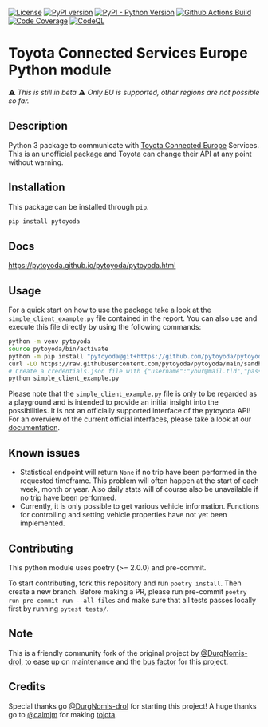 [![License](https://img.shields.io/github/license/pytoyoda/pytoyoda)](LICENSE)
[![PyPI version](https://img.shields.io/pypi/v/pytoyoda?logo=pypi&logoColor=white&label=PyPI)](https://pypi.org/project/pytoyoda/)
[![PyPI - Python Version](https://img.shields.io/pypi/pyversions/pytoyoda?logo=python&logoColor=white&label=Python)](https://pypi.org/project/pytoyoda/)
[![Github Actions Build](https://img.shields.io/github/actions/workflow/status/zyf722/poetry-plugin-migrate/build.yml?logo=github)](https://github.com/zyf722/poetry-plugin-migrate/actions/workflows/build.yml)
[![Code Coverage](https://img.shields.io/codecov/c/github/pytoyoda/pytoyoda?logo=codecov&logoColor=white)](https://app.codecov.io/github/pytoyoda/pytoyoda/)
[![CodeQL](https://github.com/pytoyoda/pytoyoda/actions/workflows/codeql.yml/badge.svg)](https://github.com/pytoyoda/pytoyoda/actions/workflows/codeql.yml)

# Toyota Connected Services Europe Python module

⚠️ _This is still in beta_
⚠️ _Only EU is supported, other regions are not possible so far._

## Description

Python 3 package to communicate with [Toyota Connected Europe](https://www.toyota-europe.com/about-us/toyota-in-europe/toyota-connected-europe) Services.
This is an unofficial package and Toyota can change their API at any point without warning.

## Installation

This package can be installed through `pip`.

```bash
pip install pytoyoda
```

## Docs

https://pytoyoda.github.io/pytoyoda/pytoyoda.html

## Usage

For a quick start on how to use the package take a look at the `simple_client_example.py` file contained in the report. You can also use and execute this file directly by using the following commands:

```bash
python -m venv pytoyoda
source pytoyoda/bin/activate
python -m pip install "pytoyoda@git+https://github.com/pytoyoda/pytoyoda@main"
curl -LO https://raw.githubusercontent.com/pytoyoda/pytoyoda/main/sandbox/simple_client_example.py
# Create a credentials.json file with {"username":"your@mail.tld","password":"yourpassword"}
python simple_client_example.py
```

Please note that the `simple_client_example.py` file is only to be regarded as a playground and is intended to provide an initial insight into the possibilities. It is not an officially supported interface of the pytoyoda API!
For an overview of the current official interfaces, please take a look at our [documentation](https://pytoyoda.github.io/pytoyoda/pytoyoda/models/vehicle.html).

## Known issues

- Statistical endpoint will return `None` if no trip have been performed in the requested timeframe. This problem will often happen at the start of each week, month or year. Also daily stats will of course also be unavailable if no trip have been performed.
- Currently, it is only possible to get various vehicle information. Functions for controlling and setting vehicle properties have not yet been implemented.

## Contributing

This python module uses poetry (>= 2.0.0) and pre-commit.

To start contributing, fork this repository and run `poetry install`. Then create a new branch. Before making a PR, please run pre-commit `poetry run pre-commit run --all-files` and make sure that all tests passes locally first by running `pytest tests/`.

## Note

This is a friendly community fork of the original project by [@DurgNomis-drol](https://github.com/DurgNomis-drol),
to ease up on maintenance and the [bus factor](https://en.wikipedia.org/wiki/Bus_factor) for this project.

## Credits

Special thanks go [@DurgNomis-drol](https://github.com/DurgNomis-drol) for starting this project!
A huge thanks go to [@calmjm](https://github.com/calmjm) for making [tojota](https://github.com/calmjm/tojota).
